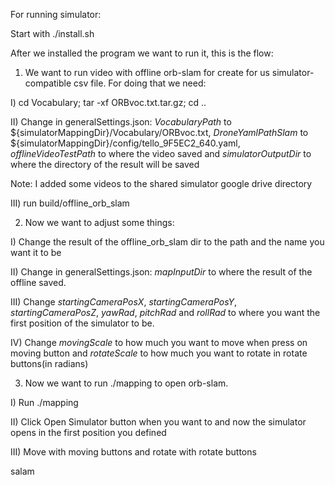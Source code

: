 For running simulator:

Start with ./install.sh

After we installed the program we want to run it, this is the flow:

1. We want to run video with offline orb-slam for create for us simulator-compatible csv file.
For doing that we need:

I) cd Vocabulary; tar -xf ORBvoc.txt.tar.gz; cd ..

II) Change in generalSettings.json: *VocabularyPath* to ${simulatorMappingDir}/Vocabulary/ORBvoc.txt, *DroneYamlPathSlam* to ${simulatorMappingDir}/config/tello_9F5EC2_640.yaml, *offlineVideoTestPath* to where the video saved and *simulatorOutputDir* to where the directory of the result will be saved

Note: I added some videos to the shared simulator google drive directory

III) run build/offline_orb_slam

2. Now we want to adjust some things:

I) Change the result of the offline_orb_slam dir to the path and the name you want it to be

II) Change in generalSettings.json: *mapInputDir* to where the result of the offline saved.

III) Change *startingCameraPosX*, *startingCameraPosY*, *startingCameraPosZ*, *yawRad*, *pitchRad* and *rollRad* to where you want the first position of the simulator to be.

IV) Change *movingScale* to how much you want to move when press on moving button and *rotateScale* to how much you want to rotate in rotate buttons(in radians)

3. Now we want to run ./mapping to open orb-slam.

I) Run ./mapping

II) Click Open Simulator button when you want to and now the simulator opens in the first position you defined

III) Move with moving buttons and rotate with rotate buttons

salam
